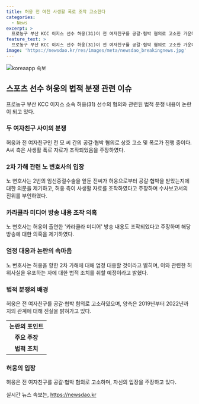 ```yaml
---
title: 허웅 전 여친 사생활 폭로 조작 고소한다
categories:
  - News
excerpt: >
  프로농구 부산 KCC 이지스 선수 허웅(31)이 전 여자친구를 공갈·협박 혐의로 고소한 가운데, 양측의 폭로가 이어지고 있다. 허웅 측은 전씨의 사생활 폭로 자료가 조작되었다고 주장하며, 사건과 관련된 수사보고서와 유튜브 방송 내용의 조작을 지적했다. 이에 대해 전 여자친구 측은 2차 가해로 선을 넘었다고 주장하고, 허웅에 대해 고소할 예정이라고 밝혔다. 사건의 복잡성과 갈등을 야기시키는 쟁점들이 계속해서 논란이 되고 있다.
feature_text: >
  프로농구 부산 KCC 이지스 선수 허웅(31)이 전 여자친구를 공갈·협박 혐의로 고소한 가운데, 양측의 폭로가 이어지고 있다. 허웅 측은 전씨의 사생활 폭로 자료가 조작되었다고 주장하며, 사건과 관련된 수사보고서와 유튜브 방송 내용의 조작을 지적했다. 이에 대해 전 여자친구 측은 2차 가해로 선을 넘었다고 주장하고, 허웅에 대해 고소할 예정이라고 밝혔다. 사건의 복잡성과 갈등을 야기시키는 쟁점들이 계속해서 논란이 되고 있다.
image: 'https://newsdao.kr/res/images/meta/newsdao_breakingnews.jpg'
---
```


<p><img src="https://newsdao.kr/res/images/meta/newsdao_breakingnews.jpg" alt="koreaapp 속보" /></p>

<h2 data-ke-size="size26">스포츠 선수 허웅의 법적 분쟁 관련 이슈</h2>

<p data-ke-size="size16">프로농구 부산 KCC 이지스 소속 허웅(31) 선수의 혐의와 관련된 법적 분쟁 내용이 논란이 되고 있다.</p>

<h3>두 여자친구 사이의 분쟁</h3>

<p data-ke-size="size16">허웅과 전 여자친구인 전 모 씨 간의 공갈·협박 혐의로 상호 고소 및 폭로가 진행 중이다. A씨 측은 사생활 폭로 자료가 조작되었음을 주장하였다.</p>

<h3>2차 가해 관련 노 변호사의 입장</h3>

<p data-ke-size="size16">노 변호사는 2번의 임신중절수술을 앞둔 전씨가 허웅으로부터 공갈·협박을 받았는지에 대한 의문을 제기하고, 허웅 측이 사생활 자료를 조작하였다고 주장하며 수사보고서의 진위를 부인하였다.</p>

<h3>카라큘라 미디어 방송 내용 조작 의혹</h3>

<p data-ke-size="size16">노 변호사는 허웅이 출연한 '카라큘라 미디어' 방송 내용도 조작되었다고 주장하며 해당 방송에 대한 의혹을 제기하였다.</p>

<h3>엄정 대응과 논란의 속마음</h3>

<p data-ke-size="size16">노 변호사는 허웅을 향한 2차 가해에 대해 엄정 대응할 것이라고 밝히며, 이와 관련한 허위사실을 유포하는 자에 대한 법적 조치를 취할 예정이라고 밝혔다.</p>

<h3>법적 분쟁의 배경</h3>

<p data-ke-size="size16">허웅은 전 여자친구를 공갈·협박 혐의로 고소하였으며, 양측은 2019년부터 2022년까지의 관계에 대해 진실을 밝혀가고 있다. </p>

<table>
    <tbody>
        <tr>
            <td style="text-align: center; height: 17px;"><b>논란의 포인트</b></td>
        </tr>
        <tr>
            <td style="text-align: center; height: 17px;"><b>주요 주장</b></td>
        </tr>
        <tr>
            <td style="text-align: center; height: 17px;"><b>법적 조치</b></td>
        </tr>
    </tbody>
</table>

<h3>허웅의 입장</h3>

<p data-ke-size="size16">허웅은 전 여자친구를 공갈·협박 혐의로 고소하며, 자신의 입장을 주장하고 있다.</p>
실시간 뉴스 속보는, <a href="https://newsdao.kr" rel="dofollow">https://newsdao.kr</a>


